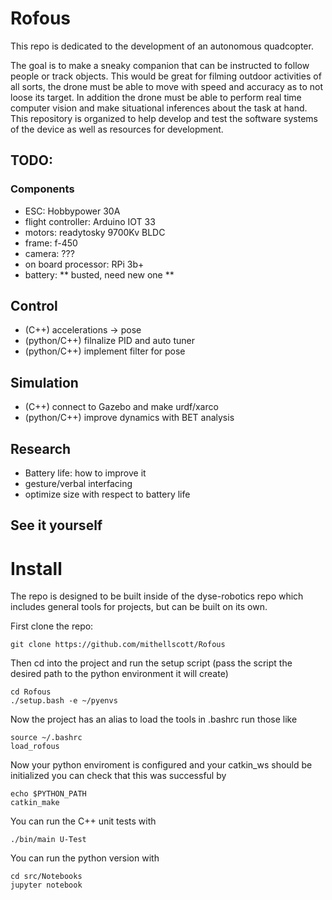 # Rofous
This repo is dedicated to the development of an autonomous quadcopter.

The goal is to make a sneaky companion that can be instructed to follow people or track objects. This would be great for filming outdoor activities of all sorts, the drone must be able to move with speed and accuracy as to not loose its target. In addition the drone must be able to perform real time computer vision and make situational inferences about the task at hand. This repository is organized to help develop and test the software systems of the device as well as resources for development.

## TODO:
### Components
- ESC: Hobbypower 30A
- flight controller: Arduino IOT 33
- motors: readytosky 9700Kv BLDC
- frame: f-450
- camera: ???
- on board processor: RPi 3b+
- battery: ** busted, need new one **

## Control
- (C++) accelerations -> pose
- (python/C++) filnalize PID and auto tuner
- (python/C++) implement filter for pose

## Simulation
- (C++) connect to Gazebo and make urdf/xarco
- (python/C++) improve dynamics with BET analysis

## Research
- Battery life: how to improve it
- gesture/verbal interfacing
- optimize size with respect to battery life

## See it yourself
# Install
The repo is designed to be built inside of the dyse-robotics repo which includes general tools for projects, but can be built on its own.

First clone the repo: 

    git clone https://github.com/mithellscott/Rofous

Then cd into the project and run the setup script (pass the script the desired path to the python environment it will create) 

    cd Rofous
    ./setup.bash -e ~/pyenvs
    
Now the project has an alias to load the tools in .bashrc run those like 

    source ~/.bashrc
    load_rofous
    
Now your python enviroment is configured and your catkin_ws should be initialized you can check that this was successful by 

    echo $PYTHON_PATH
    catkin_make
    
You can run the C++ unit tests with 

    ./bin/main U-Test
    
You can run the python version with 

    cd src/Notebooks
    jupyter notebook
